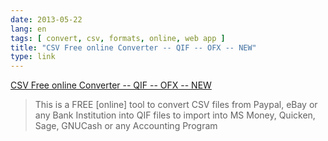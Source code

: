 ```yaml
---
date: 2013-05-22
lang: en
tags: [ convert, csv, formats, online, web app ]
title: "CSV Free online Converter -- QIF -- OFX -- NEW"
type: link
---
```


[CSV Free online Converter -- QIF -- OFX --
NEW](http://csvconverter.gginternational.net/)

> This is a FREE \[online\] tool to convert CSV files from Paypal, eBay
> or any Bank Institution into QIF files to import into MS Money,
> Quicken, Sage, GNUCash or any Accounting Program

